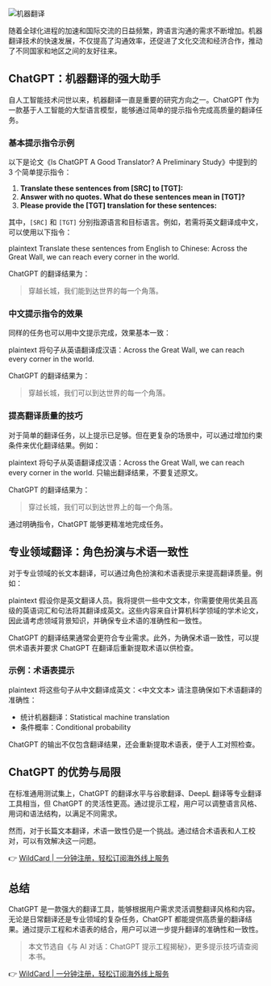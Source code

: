 ![机器翻译](https://developer.qcloudimg.com/http-save/yehe-3927631/79c71a6571f8aae0121ab0bc77c551be.gif)

随着全球化进程的加速和国际交流的日益频繁，跨语言沟通的需求不断增加。机器翻译技术的快速发展，不仅提高了沟通效率，还促进了文化交流和经济合作，推动了不同国家和地区之间的友好往来。

## ChatGPT：机器翻译的强大助手

自人工智能技术问世以来，机器翻译一直是重要的研究方向之一。ChatGPT 作为一款基于人工智能的大型语言模型，能够通过简单的提示指令完成高质量的翻译任务。

### 基本提示指令示例

以下是论文《Is ChatGPT A Good Translator? A Preliminary Study》中提到的 3 个简单提示指令：

1. **Translate these sentences from [SRC] to [TGT]:**
2. **Answer with no quotes. What do these sentences mean in [TGT]?**
3. **Please provide the [TGT] translation for these sentences:**

其中，`[SRC]` 和 `[TGT]` 分别指源语言和目标语言。例如，若需将英文翻译成中文，可以使用以下指令：

plaintext
Translate these sentences from English to Chinese: Across the Great Wall, we can reach every corner in the world.


ChatGPT 的翻译结果为：

> 穿越长城，我们能到达世界的每一个角落。

### 中文提示指令的效果

同样的任务也可以用中文提示完成，效果基本一致：

plaintext
将句子从英语翻译成汉语：Across the Great Wall, we can reach every corner in the world.


ChatGPT 的翻译结果为：

> 穿越长城，我们可以到达世界的每一个角落。

### 提高翻译质量的技巧

对于简单的翻译任务，以上提示已足够。但在更复杂的场景中，可以通过增加约束条件来优化翻译结果。例如：

plaintext
将句子从英语翻译成汉语：Across the Great Wall, we can reach every corner in the world. 只输出翻译结果，不要复述原文。


ChatGPT 的翻译结果为：

> 穿过长城，我们可以到达世界上的每一个角落。

通过明确指令，ChatGPT 能够更精准地完成任务。

## 专业领域翻译：角色扮演与术语一致性

对于专业领域的长文本翻译，可以通过角色扮演和术语表提示来提高翻译质量。例如：

plaintext
假设你是英文翻译人员。我将提供一些中文文本，你需要使用优美且高级的英语词汇和句法将其翻译成英文。这些内容来自计算机科学领域的学术论文，因此请考虑领域背景知识，并确保专业术语的准确性和一致性。


ChatGPT 的翻译结果通常会更符合专业需求。此外，为确保术语一致性，可以提供术语表并要求 ChatGPT 在翻译后重新提取术语以供检查。

### 示例：术语表提示

plaintext
将这些句子从中文翻译成英文：<中文文本>
请注意确保如下术语翻译的准确性：
- 统计机器翻译：Statistical machine translation
- 条件概率：Conditional probability


ChatGPT 的输出不仅包含翻译结果，还会重新提取术语表，便于人工对照检查。

## ChatGPT 的优势与局限

在标准通用测试集上，ChatGPT 的翻译水平与谷歌翻译、DeepL 翻译等专业翻译工具相当，但 ChatGPT 的灵活性更高。通过提示工程，用户可以调整语言风格、用词和语法结构，以满足不同需求。

然而，对于长篇文本翻译，术语一致性仍是一个挑战。通过结合术语表和人工校对，可以有效解决这一问题。

👉 [WildCard | 一分钟注册，轻松订阅海外线上服务](https://bit.ly/bewildcard)

## 总结

ChatGPT 是一款强大的翻译工具，能够根据用户需求灵活调整翻译风格和内容。无论是日常翻译还是专业领域的复杂任务，ChatGPT 都能提供高质量的翻译结果。通过提示工程和术语表的结合，用户可以进一步提升翻译的准确性和一致性。

> 本文节选自《与 AI 对话：ChatGPT 提示工程揭秘》，更多提示技巧请查阅本书。

👉 [WildCard | 一分钟注册，轻松订阅海外线上服务](https://bit.ly/bewildcard)